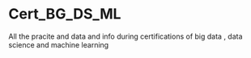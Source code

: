 # Cert_BG_DS_ML
All the pracite and data and info during certifications of big data , data science and machine learning
